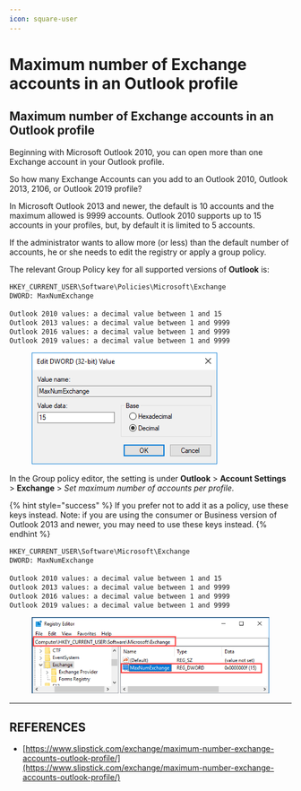 ```yaml
---
icon: square-user
---
```


# Maximum number of Exchange accounts in an Outlook profile

## Maximum number of Exchange accounts in an Outlook profile

Beginning with Microsoft Outlook 2010, you can open more than one Exchange account in your Outlook profile.

So how many Exchange Accounts can you add to an Outlook 2010, Outlook 2013, 2106, or Outlook 2019 profile?

In Microsoft Outlook 2013 and newer, the default is 10 accounts and the maximum allowed is 9999 accounts. Outlook 2010 supports up to 15 accounts in your profiles, but, by default it is limited to 5 accounts.

If the administrator wants to allow more (or less) than the default number of accounts, he or she needs to edit the registry or apply a group policy.

The relevant Group Policy key for all supported versions of **Outlook** is:

```
HKEY_CURRENT_USER\Software\Policies\Microsoft\Exchange
DWORD: MaxNumExchange

Outlook 2010 values: a decimal value between 1 and 15
Outlook 2013 values: a decimal value between 1 and 9999
Outlook 2016 values: a decimal value between 1 and 9999
Outlook 2019 values: a decimal value between 1 and 9999
```

<figure><img src="../../../.gitbook/assets/image (6) (1).png" alt=""><figcaption></figcaption></figure>

In the Group policy editor, the setting is under **Outlook** > **Account Settings** > **Exchange** > _Set maximum number of accounts per profile._

{% hint style="success" %}
If you prefer not to add it as a policy, use these keys instead. Note: if you are using the consumer or Business version of Outlook 2013 and newer, you may need to use these keys instead.
{% endhint %}

```
HKEY_CURRENT_USER\Software\Microsoft\Exchange
DWORD: MaxNumExchange

Outlook 2010 values: a decimal value between 1 and 15
Outlook 2013 values: a decimal value between 1 and 9999
Outlook 2016 values: a decimal value between 1 and 9999
Outlook 2019 values: a decimal value between 1 and 9999
```

<figure><img src="../../../.gitbook/assets/image (7) (1).png" alt=""><figcaption></figcaption></figure>



***

## REFERENCES

* [https://www.slipstick.com/exchange/maximum-number-exchange-accounts-outlook-profile/](https://www.slipstick.com/exchange/maximum-number-exchange-accounts-outlook-profile/)

